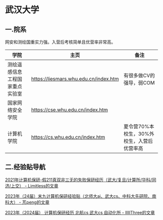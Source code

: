 # 武汉大学

## 一.院系

网安和测绘国重实力强。入营后考核简单且优营率非常高。

| 学院                           | 主页                                  | 备注                                       |
| ------------------------------ | ------------------------------------- | ------------------------------------------ |
| 测绘遥感信息工程国家重点实验室 | https://liesmars.whu.edu.cn/index.htm | 有很多做CV的强导，弱COM                    |
| 国家网络安全学院               | https://cse.whu.edu.cn/index.htm      |                                            |
| 计算机学院                     | https://cs.whu.edu.cn/index.htm       | 夏令营70%本校生，30%外校生，入营后优营率高 |

## 二.经验贴导航

[2021年计算机保研-假211真双非三无的失败保研经历（武大/复旦/计算所/华科/同济/上交） - Limitless的文章](https://zhuanlan.zhihu.com/p/415074914)

[2023年（24届）末九计算机保研经验贴（北师大ai、武大cs、中科大先研院、南科大） - 芃peng的文章](https://zhuanlan.zhihu.com/p/659617834)

[2023年（2024届） 计算机保研经历 北航cs 武大cs 自动化所 - lllllThree的文章](https://zhuanlan.zhihu.com/p/631358931)

